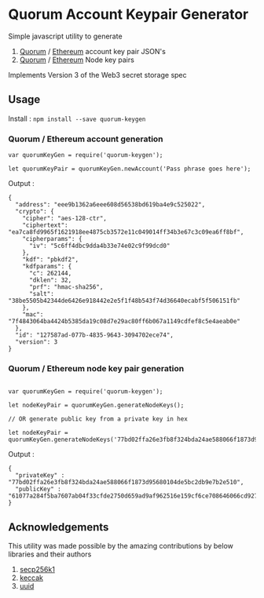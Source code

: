 # Quorum Account Keypair Generator

Simple javascript utility to generate
1.  [Quorum](https://github.com/jpmorganchase/quorum) / [Ethereum](https://github.com/ethereum/go-ethereum) account key pair JSON's
2. [Quorum](https://github.com/jpmorganchase/quorum) / [Ethereum](https://github.com/ethereum/go-ethereum) Node key pairs

Implements Version 3 of the Web3 secret storage spec

## Usage

Install : `npm install --save quorum-keygen`

### Quorum / Ethereum account generation
```
var quorumKeyGen = require('quorum-keygen');

let quorumKeyPair = quorumKeyGen.newAccount('Pass phrase goes here');

```

Output :

```
{
  "address": "eee9b1362a6eee608d56538bd619ba4e9c525022",
  "crypto": {
    "cipher": "aes-128-ctr",
    "ciphertext": "ea7ca8fd9965f1621918ee4875cb3572e11c049014ff34b3e67c3c09ea6ff8bf",
    "cipherparams": {
      "iv": "5c6ff4dbc9dda4b33e74e02c9f99dcd0"
    },
    "kdf": "pbkdf2",
    "kdfparams": {
      "c": 262144,
      "dklen": 32,
      "prf": "hmac-sha256",
      "salt": "38be5505b42344de6426e918442e2e5f1f48b543f74d36640ecabf5f506151fb"
    },
    "mac": "7f4843064ba4424b5385da19c08d7e29ac80ff6b067a1149cdfef8c5e4aeab0e"
  },
  "id": "127587ad-077b-4835-9643-3094702ece74",
  "version": 3
}
```
### Quorum / Ethereum node key pair generation
```

var quorumKeyGen = require('quorum-keygen');

let nodeKeyPair = quorumKeyGen.generateNodeKeys();

// OR generate public key from a private key in hex

let nodeKeyPair = quorumKeyGen.generateNodeKeys('77bd02ffa26e3fb8f324bda24ae588066f1873d95680104de5bc2db9e7b2e510');

```

Output :

```
{
  "privateKey" : "77bd02ffa26e3fb8f324bda24ae588066f1873d95680104de5bc2db9e7b2e510",
  "publicKey" : "61077a284f5ba7607ab04f33cfde2750d659ad9af962516e159cf6ce708646066cd927a900944ce393b98b95c914e4d6c54b099f568342647a1cd4a262cc0423"
}
```
## Acknowledgements

This utility was made possible by the amazing contributions by below libraries and their authors

1. [secp256k1](https://www.npmjs.com/package/secp256k1)
2. [keccak](https://www.npmjs.com/package/keccak)
3. [uuid](https://www.npmjs.com/package/uuid)